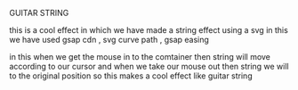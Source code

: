 GUITAR STRING 

this is a cool effect in which we have made a string effect using a svg in this we have used gsap cdn , svg curve path , gsap easing 

in this when we get the mouse in to the comtainer then string will move according to our cursor and when we take our mouse out then string we will to the original position so this makes a cool effect like guitar string 
